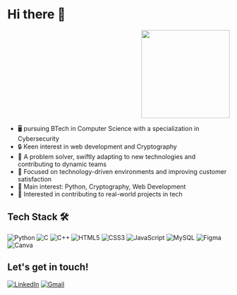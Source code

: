 # Hi there 👋

<p align="right">
  <img src="https://media.giphy.com/media/LmNwrBhejkK9EFP504/giphy.gif" width="200px" />
</p>

- 🖥️ pursuing BTech in Computer Science with a specialization in Cybersecurity
- 🔒 Keen interest in web development and Cryptography
- 🧩 A problem solver, swiftly adapting to new technologies and contributing to dynamic teams
- 🌱 Focused on technology-driven environments and improving customer satisfaction
- 🌟 Main interest: Python, Cryptography, Web Development
- 🚩 Interested in contributing to real-world projects in tech

## Tech Stack 🛠️
![Python](https://img.shields.io/badge/-Python-333?style=flat&logo=python)
![C](https://img.shields.io/badge/-C-333?style=flat&logo=c)
![C++](https://img.shields.io/badge/-C++-333?style=flat&logo=cplusplus)
![HTML5](https://img.shields.io/badge/-HTML5-333?style=flat&logo=html5)
![CSS3](https://img.shields.io/badge/-CSS3-333?style=flat&logo=css3)
![JavaScript](https://img.shields.io/badge/-JavaScript-333?style=flat&logo=javascript)
![MySQL](https://img.shields.io/badge/-MySQL-333?style=flat&logo=mysql)
![Figma](https://img.shields.io/badge/-Figma-333?style=flat&logo=figma)
![Canva](https://img.shields.io/badge/-Canva-333?style=flat&logo=canva)

## Let's get in touch!
[![LinkedIn](https://img.shields.io/badge/-LinkedIn-blue?style=flat&logo=linkedin)](https://www.linkedin.com/in/yourprofile/)
[![Gmail](https://img.shields.io/badge/-Gmail-red?style=flat&logo=gmail)](mailto:youremail@gmail.com)
